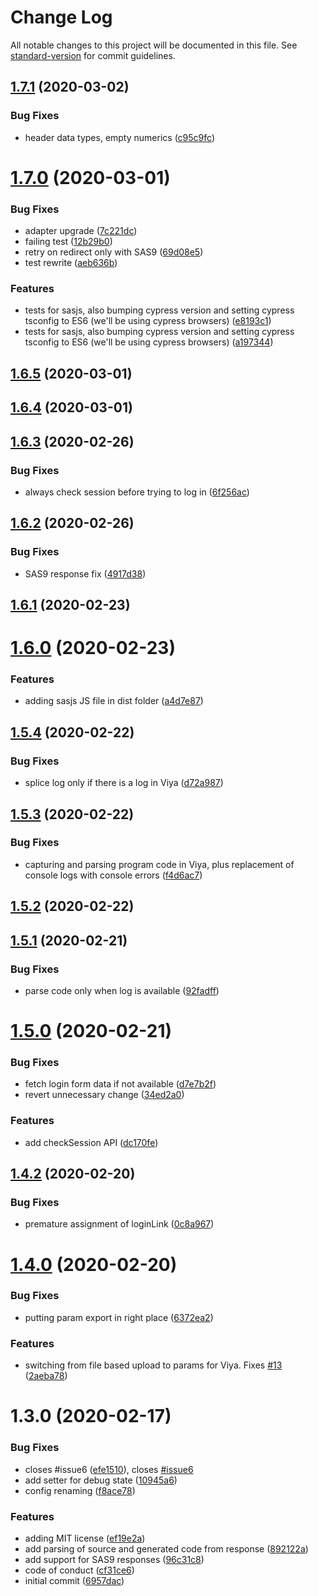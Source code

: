 # Change Log

All notable changes to this project will be documented in this file. See [standard-version](https://github.com/conventional-changelog/standard-version) for commit guidelines.

<a name="1.7.1"></a>
## [1.7.1](https://github.com/macropeople/sasjs/compare/v1.7.0...v1.7.1) (2020-03-02)


### Bug Fixes

* header data types, empty numerics ([c95c9fc](https://github.com/macropeople/sasjs/commit/c95c9fc))



<a name="1.7.0"></a>
# [1.7.0](https://github.com/macropeople/sasjs/compare/v1.6.5...v1.7.0) (2020-03-01)


### Bug Fixes

* adapter upgrade ([7c221dc](https://github.com/macropeople/sasjs/commit/7c221dc))
* failing test ([12b29b0](https://github.com/macropeople/sasjs/commit/12b29b0))
* retry on redirect only with SAS9 ([69d08e5](https://github.com/macropeople/sasjs/commit/69d08e5))
* test rewrite ([aeb636b](https://github.com/macropeople/sasjs/commit/aeb636b))


### Features

*  tests for sasjs, also bumping cypress version and setting cypress tsconfig to ES6 (we'll be using cypress browsers) ([e8193c1](https://github.com/macropeople/sasjs/commit/e8193c1))
*  tests for sasjs, also bumping cypress version and setting cypress tsconfig to ES6 (we'll be using cypress browsers) ([a197344](https://github.com/macropeople/sasjs/commit/a197344))



<a name="1.6.5"></a>
## [1.6.5](https://github.com/macropeople/sasjs/compare/v1.6.4...v1.6.5) (2020-03-01)



<a name="1.6.4"></a>
## [1.6.4](https://github.com/macropeople/sasjs/compare/v1.6.3...v1.6.4) (2020-03-01)



<a name="1.6.3"></a>
## [1.6.3](https://github.com/macropeople/sasjs/compare/v1.6.2...v1.6.3) (2020-02-26)


### Bug Fixes

* always check session before trying to log in ([6f256ac](https://github.com/macropeople/sasjs/commit/6f256ac))



<a name="1.6.2"></a>
## [1.6.2](https://github.com/macropeople/sasjs/compare/v1.6.1...v1.6.2) (2020-02-26)


### Bug Fixes

* SAS9 response fix ([4917d38](https://github.com/macropeople/sasjs/commit/4917d38))



<a name="1.6.1"></a>
## [1.6.1](https://github.com/macropeople/sasjs/compare/v1.6.0...v1.6.1) (2020-02-23)



<a name="1.6.0"></a>
# [1.6.0](https://github.com/macropeople/sasjs/compare/v1.5.4...v1.6.0) (2020-02-23)


### Features

* adding sasjs JS file in dist folder ([a4d7e87](https://github.com/macropeople/sasjs/commit/a4d7e87))



<a name="1.5.4"></a>
## [1.5.4](https://github.com/macropeople/sasjs/compare/v1.5.3...v1.5.4) (2020-02-22)


### Bug Fixes

* splice log only if there is a log in Viya ([d72a987](https://github.com/macropeople/sasjs/commit/d72a987))



<a name="1.5.3"></a>
## [1.5.3](https://github.com/macropeople/sasjs/compare/v1.5.2...v1.5.3) (2020-02-22)


### Bug Fixes

* capturing and parsing program code in Viya, plus replacement of console logs with console errors ([f4d6ac7](https://github.com/macropeople/sasjs/commit/f4d6ac7))



<a name="1.5.2"></a>
## [1.5.2](https://github.com/macropeople/sasjs/compare/v1.5.1...v1.5.2) (2020-02-22)



<a name="1.5.1"></a>
## [1.5.1](https://github.com/macropeople/sasjs/compare/v1.5.0...v1.5.1) (2020-02-21)


### Bug Fixes

* parse code only when log is available ([92fadff](https://github.com/macropeople/sasjs/commit/92fadff))



<a name="1.5.0"></a>
# [1.5.0](https://github.com/macropeople/sasjs/compare/v1.4.2...v1.5.0) (2020-02-21)


### Bug Fixes

* fetch login form data if not available ([d7e7b2f](https://github.com/macropeople/sasjs/commit/d7e7b2f))
* revert unnecessary change ([34ed2a0](https://github.com/macropeople/sasjs/commit/34ed2a0))


### Features

* add checkSession API ([dc170fe](https://github.com/macropeople/sasjs/commit/dc170fe))



<a name="1.4.2"></a>
## [1.4.2](https://github.com/macropeople/sasjs/compare/v1.4.0...v1.4.2) (2020-02-20)


### Bug Fixes

* premature assignment of loginLink ([0c8a967](https://github.com/macropeople/sasjs/commit/0c8a967))



<a name="1.4.0"></a>
# [1.4.0](https://github.com/macropeople/sasjs/compare/v1.3.0...v1.4.0) (2020-02-20)


### Bug Fixes

* putting param export in right place ([6372ea2](https://github.com/macropeople/sasjs/commit/6372ea2))


### Features

* switching from file based upload to params for Viya.  Fixes [#13](https://github.com/macropeople/sasjs/issues/13) ([2aeba78](https://github.com/macropeople/sasjs/commit/2aeba78))



<a name="1.3.0"></a>
# 1.3.0 (2020-02-17)


### Bug Fixes

*  closes #issue6 ([efe1510](https://github.com/macropeople/sasjs/commit/efe1510)), closes [#issue6](https://github.com/macropeople/sasjs/issues/issue6)
* add setter for debug state ([10945a6](https://github.com/macropeople/sasjs/commit/10945a6))
* config renaming ([f8ace78](https://github.com/macropeople/sasjs/commit/f8ace78))


### Features

*  adding MIT license ([ef19e2a](https://github.com/macropeople/sasjs/commit/ef19e2a))
* add parsing of source and generated code from response ([892122a](https://github.com/macropeople/sasjs/commit/892122a))
* add support for SAS9 responses ([96c31c8](https://github.com/macropeople/sasjs/commit/96c31c8))
* code of conduct ([cf31ce6](https://github.com/macropeople/sasjs/commit/cf31ce6))
* initial commit ([6957dac](https://github.com/macropeople/sasjs/commit/6957dac))
